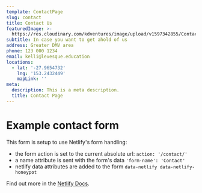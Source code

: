 ```yaml
---
template: ContactPage
slug: contact
title: Contact Us
featuredImage: >-
  https://res.cloudinary.com/kdventures/image/upload/v1597342855/Contact_s0kf0u.png
subtitle: In case you want to get ahold of us
address: Greater DMV area
phone: 123 000 1234
email: kelli@levesque.education
locations:
  - lat: '-27.9654732'
    lng: '153.2432449'
    mapLink: ''
meta:
  description: This is a meta description.
  title: Contact Page
---
```


# Example contact form

This form is setup to use Netlify's form handling:

- the form action is set to the current absolute url: `action: '/contact/'`
- a name attribute is sent with the form's data `'form-name': 'Contact'`
- netlify data attributes are added to the form `data-netlify data-netlify-honeypot`

Find out more in the [Netlify Docs](https://www.netlify.com/docs/form-handling/).
